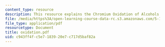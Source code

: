 ```yaml
---
content_type: resource
description: This resource explains the Chromium Oxidation of Alcohols and Aldehydes.
file: /media/https%3A/open-learning-course-data-rc.s3.amazonaws.com/5-12-organic-chemistry-i-spring-2005/c943ff4fc5e7183920e7c717d5baf82a_oxidation.pdf
file_type: application/pdf
resourcetype: Document
title: oxidation.pdf
uid: c943ff4f-c5e7-1839-20e7-c717d5baf82a
---
```

